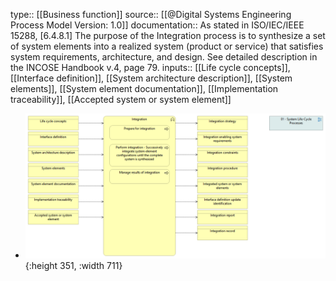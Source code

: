 type:: [[Business function]]
source:: [[@Digital Systems Engineering Process Model Version: 1.0]]
documentation:: As stated in ISO/IEC/IEEE 15288, [6.4.8.1] The purpose of the Integration process is to synthesize a set of system elements into a realized system (product or service) that satisfies system requirements, architecture, and design.  See detailed description in the INCOSE Handbook v.4, page 79.
inputs:: [[Life cycle concepts]], [[Interface definition]], [[System architecture description]], [[System elements]], [[System element documentation]], [[Implementation traceability]], [[Accepted system or system element]]

- ![image.png](../assets/image_1689440751357_0.png){:height 351, :width 711}